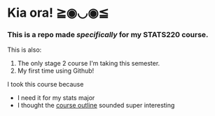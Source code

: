 # Kia ora! ≧◉◡◉≦

### This is a repo made *specifically* for my **STATS220** course. 

This is also:
1. The only stage 2 course I'm taking this semester.
2. My first time using Github!

I took this course because
* I need it for my stats major
* I thought the [course outline](https://courseoutline.auckland.ac.nz/dco/course/STATS/220/1243) sounded super interesting
